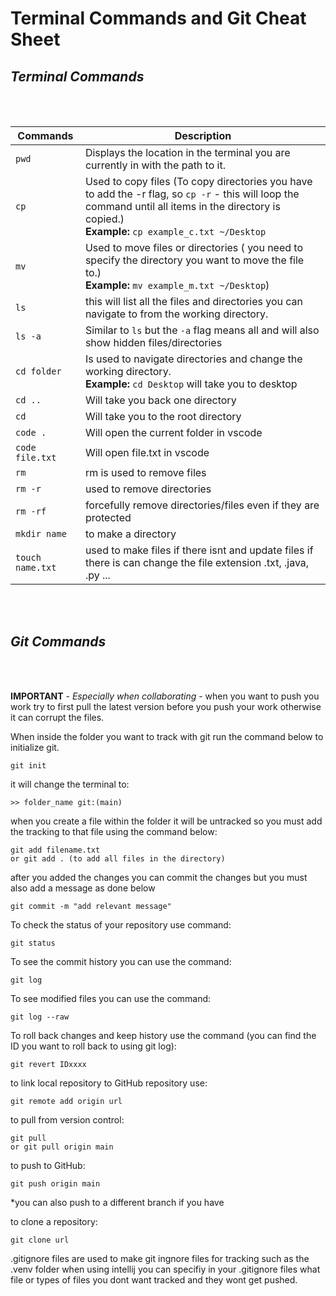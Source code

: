 # **Terminal Commands and Git Cheat Sheet**

## *Terminal Commands*

<br><br/>

| Commands    | Description |
| ----------- | ----------- |
| `pwd` | Displays the location in the terminal you are currently in with the path to it. |
| `cp` | Used to copy files (To copy directories you have to add the -r flag, so `cp -r` - this will loop the command until all items in the directory is copied.)<br> **Example:** `cp example_c.txt ~/Desktop` <br/>|
| `mv` | Used to move files or directories ( you need to specify the directory you want to move the file to.) <br> **Example:** `mv example_m.txt ~/Desktop`) <br/>|
| `ls` | this will list all the files and directories you can navigate to from the working directory.|
| `ls -a` | Similar to `ls` but the `-a` flag means all and will also show hidden files/directories |
| `cd folder` | Is used to navigate directories and change the working directory. <br> **Example:** `cd Desktop` will take you to desktop <br/>|
| `cd ..` | Will take you back one directory |
| `cd`  | Will take you to the root directory |
| `code .`  | Will open the current folder in vscode|
| `code file.txt`  | Will open file.txt in vscode|
| `rm` | rm is used to remove files|
| `rm -r`| used to remove directories|
| `rm -rf`| forcefully remove directories/files even if they are protected|
| `mkdir name`| to make a directory|
| `touch name.txt`| used to make files if there isnt and update files if there is can change the file extension .txt, .java, .py ...|



<br><br/>

## *Git Commands*

<br><br/>

**IMPORTANT** - *Especially when collaborating* -  when you want to push you work try to first pull the latest version before you push your work otherwise it can corrupt the files.

When inside the folder you want to track with git run the command below to initialize git.
```
git init
```
it will change the terminal to:
```
>> folder_name git:(main)
```
when you create a file within the folder it will be untracked so you must add the tracking to that file using the command below:
```
git add filename.txt
or git add . (to add all files in the directory)
```
after you added the changes you can commit the changes but you must also add a message as done below
```
git commit -m "add relevant message"
```
To check the status of your repository use command:
```
git status
```
To see the commit history you can use the command:
```
git log
```
To see modified files you can use the command:
```
git log --raw
```
To roll back changes and keep history use the command (you can find the ID you want to roll back to using git log):
```
git revert IDxxxx 
```

to link local repository to GitHub repository use:
```
git remote add origin url
```
to pull from version control:
```
git pull
or git pull origin main
```
to push to GitHub:
```
git push origin main
```
*you can also push to a different branch if you have 

to clone a repository:
``` 
git clone url
``` 

.gitignore files are used to make git ingnore files for tracking such as the .venv folder when using intellij you can specifiy in your .gitignore files what file or types of files you dont want tracked and they wont get pushed.



